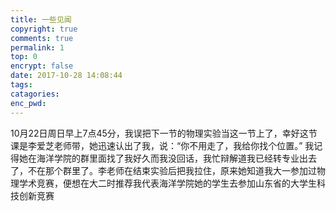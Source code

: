 ```yaml
---
title: 一些见闻
copyright: true
comments: true
permalink: 1
top: 0
encrypt: false
date: 2017-10-28 14:08:44
tags:
catagories:
enc_pwd:
---
```


10月22日周日早上7点45分，我误把下一节的物理实验当这一节上了，幸好这节课是李爱芝老师带，她迅速认出了我，说：“你不用走了，我给你找个位置。” 我记得她在海洋学院的群里面找了我好久而我没回话，我忙辩解道我已经转专业出去了，不在那个群里了。李老师在结束实验后把我拉住，原来她知道我大一参加过物理学术竞赛，便想在大二时推荐我代表海洋学院她的学生去参加山东省的大学生科技创新竞赛